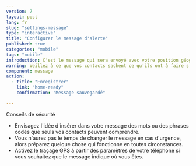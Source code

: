 ```yaml
---
version: 7
layout: post
lang: fr
slug: "settings-message"
type: "interactive"
title: "Configurer le message d'alerte"
published: true
categories: "mobile"
tags: "mobile"
introduction: C'est le message qui sera envoyé avec votre position géographique.
warning: Veillez à ce que vos contacts sachent ce qu'ils ont à faire s'ils reçoivent ce message.
component: message
action:
  - title: "Enregistrer"
    link: "home-ready"
    confirmation: "Message sauvegardé"    

---
```


Conseils de sécurité

 - Envisagez l'idée d'insérer dans votre message des mots ou des phrases codés que seuls vos contacts peuvent comprendre.
 - Vous n'aurez pas le temps de changer le message en cas d'urgence, alors préparez quelque chose qui fonctionne en toutes circonstances.
 - Activez le traçage GPS à partir des paramètres de votre téléphone si vous souhaitez que le message indique où vous êtes.
